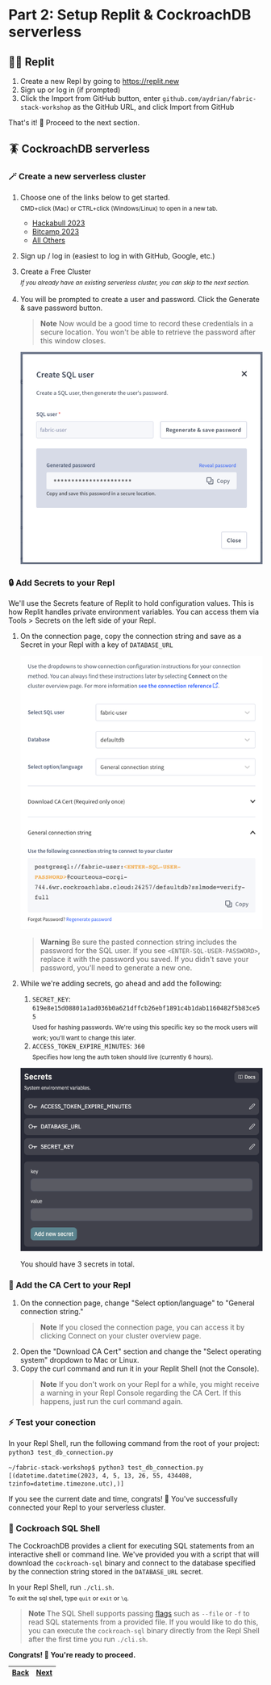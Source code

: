 # Part 2: Setup Replit & CockroachDB serverless

## 🧑‍💻 Replit

1. Create a new Repl by going to https://replit.new
1. Sign up or log in (if prompted)
1. Click the Import from GitHub button, enter `github.com/aydrian/fabric-stack-workshop` as the GitHub URL, and click Import from GitHub

That's it! 🎉 Proceed to the next section.

## 🪳 CockroachDB serverless

### 🪄 Create a new serverless cluster

1. Choose one of the links below to get started.
   <br /><sub>CMD+click (Mac) or CTRL+click (Windows/Linux) to open in a new tab.</sub>
   - [Hackabull 2023](http://cockroa.ch/hackabull2023)
   - [Bitcamp 2023](http://cockroa.ch/bitcamp23)
   - [All Others](https://cockroachlabs.cloud/signup?referralId=fabric_stack_workshop?&utm_source=fabric_stack_workshop&utm_medium=event&utm_campaign=hackathon)
1. Sign up / log in (easiest to log in with GitHub, Google, etc.)
1. Create a Free Cluster
   <br /><sub>_If you already have an existing serverless cluster, you can skip to the next section._<sub>
1. You will be prompted to create a user and password. Click the Generate & save password button.

   > **Note**
   > Now would be a good time to record these credentials in a secure location. You won't be able to retrieve the password after this window closes.

   ![Create SQL user](assets/3.png)

### 🔒 Add Secrets to your Repl

We'll use the Secrets feature of Replit to hold configuration values. This is how Replit handles private environment variables. You can access them via Tools > Secrets on the left side of your Repl.

1. On the connection page, copy the connection string and save as a Secret in your Repl with a key of `DATABASE_URL`

   ![Connection page](assets/4.png)

   > **Warning**
   > Be sure the pasted connection string includes the password for the SQL user. If you see `<ENTER-SQL-USER-PASSWORD>`, replace it with the password you saved. If you didn't save your password, you'll need to generate a new one.

1. While we're adding secrets, go ahead and add the following:

   1. `SECRET_KEY`: `619e8e15d08801a1ad036b0a621dffcb26ebf1891c4b1dab1160482f5b83ce55`
      <br /><sub>Used for hashing passwords. We're using this specific key so the mock users will work; you'll want to change this later.</sub>
   1. `ACCESS_TOKEN_EXPIRE_MINUTES`: `360`
      <br/><sub>Specifies how long the auth token should live (currently 6 hours).</sub>

   ![Replit Secrets](assets/replit_secrets.png)

   You should have 3 secrets in total.

### 🔐 Add the CA Cert to your Repl

1. On the connection page, change "Select option/language" to "General connection string."
   > **Note**
   > If you closed the connection page, you can access it by clicking Connect on your cluster overview page.
1. Open the "Download CA Cert" section and change the "Select operating system" dropdown to Mac or Linux.
1. Copy the curl command and run it in your Replit Shell (not the Console).
   > **Note**
   > If you don't work on your Repl for a while, you might receive a warning in your Repl Console regarding the CA Cert. If this happens, just run the curl command again.

### ⚡️ Test your conection

In your Repl Shell, run the following command from the root of your project: `python3 test_db_connection.py`

```shell
~/fabric-stack-workshop$ python3 test_db_connection.py
[(datetime.datetime(2023, 4, 5, 13, 26, 55, 434408, tzinfo=datetime.timezone.utc),)]
```

If you see the current date and time, congrats! 🎉 You've successfully connected your Repl to your serverless cluster.

### 🐚 Cockroach SQL Shell

The CockroachDB provides a client for executing SQL statements from an interactive shell or command line. We've provided you with a script that will download the `cockroach-sql` binary and connect to the database specified by the connection string stored in the `DATABASE_URL` secret.

In your Repl Shell, run `./cli.sh`.
<br /><sub>To exit the sql shell, type `quit` or `exit` or `\q`.</sub><br/>

> **Note**
> The SQL Shell supports passing [flags](https://www.cockroachlabs.com/docs/stable/cockroach-sql-binary.html#flags) such as `--file` or `-f` to read SQL statements from a provided file. If you would like to do this, you can execute the `cockroach-sql` binary directly from the Repl Shell after the first time you run `./cli.sh`.

**Congrats! 🎉 You're ready to proceed.**

| [Back](part-1.md) | [Next](part-3.md) |
| ----------------- | ----------------- |
